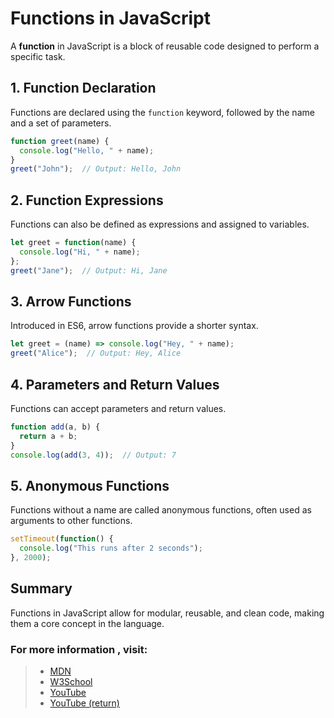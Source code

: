 # Functions in JavaScript

A **function** in JavaScript is a block of reusable code designed to perform a specific task.

## 1. Function Declaration

Functions are declared using the `function` keyword, followed by the name and a set of parameters.

```js
function greet(name) {
  console.log("Hello, " + name);
}
greet("John");  // Output: Hello, John
```

## 2. Function Expressions

Functions can also be defined as expressions and assigned to variables.

```js
let greet = function(name) {
  console.log("Hi, " + name);
};
greet("Jane");  // Output: Hi, Jane
```

## 3. Arrow Functions

Introduced in ES6, arrow functions provide a shorter syntax.

```js
let greet = (name) => console.log("Hey, " + name);
greet("Alice");  // Output: Hey, Alice
```

## 4. Parameters and Return Values

Functions can accept parameters and return values.

```js
function add(a, b) {
  return a + b;
}
console.log(add(3, 4));  // Output: 7
```

## 5. Anonymous Functions

Functions without a name are called anonymous functions, often used as arguments to other functions.

```js
setTimeout(function() {
  console.log("This runs after 2 seconds");
}, 2000);
```

## Summary

Functions in JavaScript allow for modular, reusable, and clean code, making them a core concept in the language.


### For more information , visit: 
> - [MDN](https://developer.mozilla.org/en-US/docs/Web/JavaScript/Guide/Functions)
> - [W3School](https://www.w3schools.com/js/js_functions.asp?goalId=77926566-cd44-48e3-b935-2da139e4f98a)
> - [YouTube](https://www.youtube.com/watch?v=htufr8nVeu4&list=PLfEr2kn3s-br9ZFmejfLhAgMbGgbpdof8&index=69)
> - [YouTube (return)](https://www.youtube.com/watch?v=hz9Zpv36jAM&list=PLfEr2kn3s-br9ZFmejfLhAgMbGgbpdof8&index=70)